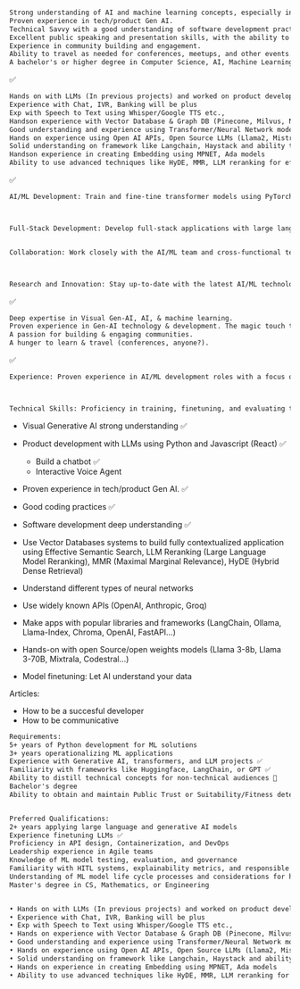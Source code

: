 ```txt

Strong understanding of AI and machine learning concepts, especially in the Visual Generative AI domain.
Proven experience in tech/product Gen AI.
Technical Savvy with a good understanding of software development practices and ecosystems.
Excellent public speaking and presentation skills, with the ability to engage and inspire diverse audiences. ✅
Experience in community building and engagement.
Ability to travel as needed for conferences, meetups, and other events.
A bachelor's or higher degree in Computer Science, AI, Machine Learning, or a related field is preferred.
```

✅

```txt
Hands on with LLMs (In previous projects) and worked on product development using LLMs
Experience with Chat, IVR, Banking will be plus
Exp with Speech to Text using Whisper/Google TTS etc.,
Handson experience with Vector Database & Graph DB (Pinecone, Milvus, Neo4j)
Good understanding and experience using Transformer/Neural Network model
Hands on experience using Open AI APIs, Open Source LLMs (Llama2, Mistral, Mixtral etc.,)
Solid understanding on framework like Langchain, Haystack and ability to use Agentic Workflows using those frameworks
Handson experience in creating Embedding using MPNET, Ada models
Ability to use advanced techniques like HyDE, MMR, LLM reranking for effective semantic search
```

✅

```txt
AI/ML Development: Train and fine-tine transformer models using PyTorch and HuggingFace. We're currently bootstrapping with GPT-4 in production, but are working on training and finetuning our own generative models for various applications.



Full-Stack Development: Develop full-stack applications with large language models (LLMs).


Collaboration: Work closely with the AI/ML team and cross-functional teams to integrate AI/ML solutions into Clearpol's products and services.



Research and Innovation: Stay up-to-date with the latest AI/ML technologies and trends. Drive innovation by implementing new technologies and approaches.
```

✅

```txt
Deep expertise in Visual Gen-AI, AI, & machine learning.
Proven experience in Gen-AI technology & development. The magic touch to communicate complex ideas to diverse audiences.
A passion for building & engaging communities.
A hunger to learn & travel (conferences, anyone?).
```

✅

```txt
Experience: Proven experience in AI/ML development roles with a focus on NLP. Experience in the healthcare industry or working with healthcare data is a plus.



Technical Skills: Proficiency in training, finetuning, and evaluating transformer models using PyTorch and HuggingFace. Experience in developing full-stack applications with large language models (LLMs). Familiarity with Python, PyTorch, huggingface-transformers, and LLM orchestration frameworks such as langchain.
```

- Visual Generative AI strong understanding ✅
- Product development with LLMs using Python and Javascript (React) ✅

  - Build a chatbot ✅
  - Interactive Voice Agent

- Proven experience in tech/product Gen AI. ✅
- Good coding practices ✅
- Software development deep understanding ✅
- Use Vector Databases systems to build fully contextualized application using Effective Semantic Search, LLM Reranking (Large Language Model Reranking), MMR (Maximal Marginal Relevance), HyDE (Hybrid Dense Retrieval)
- Understand different types of neural networks
- Use widely known APIs (OpenAI, Anthropic, Groq)
- Make apps with popular libraries and frameworks (LangChain, Ollama, Llama-Index, Chroma, OpenAI, FastAPI...)
- Hands-on with open Source/open weights models (Llama 3-8b, Llama 3-70B, Mixtrala, Codestral...)
- Model finetuning: Let AI understand your data

Articles:

- How to be a succesful developer
- How to be communicative

```txt
Requirements:
5+ years of Python development for ML solutions
3+ years operationalizing ML applications
Experience with Generative AI, transformers, and LLM projects ✅
Familiarity with frameworks like Huggingface, LangChain, or GPT ✅
Ability to distill technical concepts for non-technical audiences 👀
Bachelor's degree
Ability to obtain and maintain Public Trust or Suitability/Fitness determination ❔


Preferred Qualifications:
2+ years applying large language and generative AI models
Experience finetuning LLMs ✅
Proficiency in API design, Containerization, and DevOps
Leadership experience in Agile teams
Knowledge of ML model testing, evaluation, and governance
Familiarity with HITL systems, explainability metrics, and responsible AI
Understanding of ML model life cycle processes and considerations for hardware deployment
Master's degree in CS, Mathematics, or Engineering
```

```txt

• Hands on with LLMs (In previous projects) and worked on product development using LLMs
• Experience with Chat, IVR, Banking will be plus
• Exp with Speech to Text using Whisper/Google TTS etc.,
• Hands on experience with Vector Database & Graph DB (Pinecone, Milvus, Neo4j)
• Good understanding and experience using Transformer/Neural Network model
• Hands on experience using Open AI APIs, Open Source LLMs (Llama2, Mistral, Mixtral etc.,)
• Solid understanding on framework like Langchain, Haystack and ability to use Agentic Workflows using those frameworks
• Hands on experience in creating Embedding using MPNET, Ada models
• Ability to use advanced techniques like HyDE, MMR, LLM reranking for effective semantic search
```

<!--
- Visual Generative AI strong understanding ✅
- Product development with LLMs using Python and Javascript
  - Build a chatbot
  - Interactive Voice Agent (IVR)
- Proven experience in tech/product Gen AI. ✅
- Good coding practices ✅
- Software development deep understanding ✅

- Use Vector Databases systems to build fully contextualized application
  - Use Effective Semantic Search, LLM Reranking (Large Language Model Reranking), MMR (Maximal Marginal Relevance), HyDE (Hybrid Dense Retrieval)
  - Embed words or audio to add context to an AI system
  - Use RAG (Retrieval Augmented Generation)

- Understand different types of neural networks and use them to build apps
  - Work with transformers
  - Transcribe audio
  - Generate speech
  - Generate images

- Use widely known APIs with security considerations
  - OpenAI, Anthropic, Groq
  - Work with GPT-4o, Claude 3.5 sonnet, and many other state-of-the-art models

- Make apps with popular libraries and frameworks
   - LangChain
   - Ollama
   - Llama-Index
   - Chroma
   - OpenAI
   - FastAPI

- Hands-on with open Source/open weights models
   - Llama 3-8b
   - Llama 3-70B
   - Mixtral
   - Codestral
- Model finetuning: Let AI understand your data
- Importance of metrics in AI development

Articles:
- How to be a succesful developer
- How to be communicative
- Leadership: Stop being a follower
- How to run AI locally: Minimun requirements

-->
